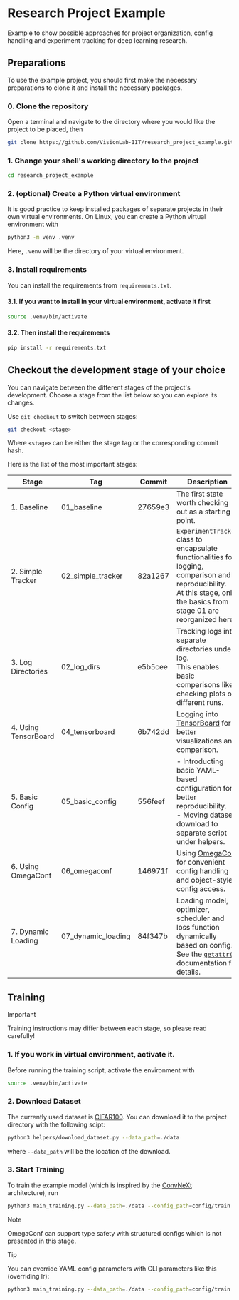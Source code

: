 # Research Project Example
Example to show possible approaches for project organization, config handling and experiment tracking for deep learning research.

## Preparations
To use the example project, you should first make the necessary preparations to clone it and install the necessary packages.

### 0. Clone the repository
Open a terminal and navigate to the directory where you would like the project to be placed, then
```bash
git clone https://github.com/VisionLab-IIT/research_project_example.git
```
### 1. Change your shell's working directory to the project
```bash
cd research_project_example
```

### 2. (optional) Create a Python virtual environment
It is good practice to keep installed packages of separate projects in their own virtual environments. On Linux, you can create a Python virtual environment with
```bash
python3 -m venv .venv
```
Here, `.venv` will be the directory of your virtual environment. 

### 3. Install requirements
You can install the requirements from `requirements.txt`.

#### 3.1. If you want to install in your virtual environment, activate it first
```bash
source .venv/bin/activate
```
#### 3.2. Then install the requirements
```bash
pip install -r requirements.txt
```

## Checkout the development stage of your choice
You can navigate between the different stages of the project's development. Choose a stage from the list below so you can explore its changes.

Use `git checkout` to switch between stages:
```bash
git checkout <stage>
```
Where `<stage>` can be either the stage tag or the corresponding commit hash.

Here is the list of the most important stages:

| Stage | Tag | Commit | Description |
|-------|---------------------|------|--------|
| 1. Baseline | 01_baseline | 27659e3 | The first state worth checking out as a starting point. |
| 2. Simple Tracker | 02_simple_tracker | 82a1267 | `ExperimentTracker` class to encapsulate functionalities for logging, comparison and reproducibility. <br>At this stage, only the basics from stage 01 are reorganized here. |
| 3. Log Directories | 02_log_dirs | e5b5cee | Tracking logs into separate directories under log. <br>This enables basic comparisons like checking plots of different runs. |
| 4. Using TensorBoard | 04_tensorboard | 6b742dd | Logging into [TensorBoard](https://www.tensorflow.org/tensorboard) for better visualizations and comparison.|
| 5. Basic Config | 05_basic_config | 556feef | - Introducting basic YAML-based configuration for better reproducibility.<br>- Moving dataset download to separate script under helpers. |
| 6. Using OmegaConf | 06_omegaconf | 146971f | Using [OmegaConf](https://omegaconf.readthedocs.io) for convenient config handling and object-style config access. |
| 7. Dynamic Loading | 07_dynamic_loading | 84f347b | Loading model, optimizer, scheduler and loss function dynamically based on config.<br> See the [`getattr()`](https://docs.python.org/3/library/functions.html#getattr) documentation for details. |

## Training
> [!IMPORTANT]
> Training instructions may differ between each stage, so please read carefully!

### 1. If you work in virtual environment, activate it.
Before running the training script, activate the environment with
```bash
source .venv/bin/activate
```

### 2. Download Dataset
The currently used dataset is [CIFAR100](https://www.cs.toronto.edu/~kriz/cifar.html). You can download it to the project directory with the following scipt:
```bash
python3 helpers/download_dataset.py --data_path=./data
```
where `--data_path` will be the location of the download.

### 3. Start Training

To train the example model (which is inspired by the [ConvNeXt](https://openaccess.thecvf.com/content/CVPR2022/papers/Liu_A_ConvNet_for_the_2020s_CVPR_2022_paper.pdf) architecture), run
```bash
python3 main_training.py --data_path=./data --config_path=config/train.yaml
```
> [!NOTE]
> OmegaConf can support type safety with structured configs which is not presented in this stage.

> [!TIP]
> You can override YAML config parameters with CLI parameters like this (overriding lr):
> ```bash
> python3 main_training.py --data_path=./data --config_path=config/train.yaml optimizer.params.lr=1e-4
> ```

